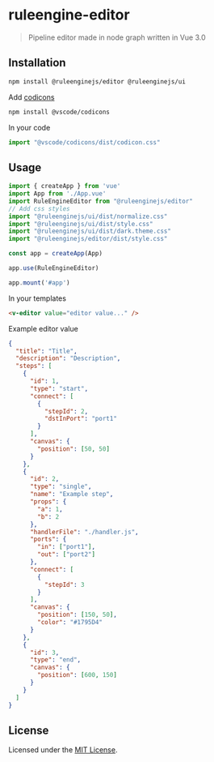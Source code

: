 # ruleengine-editor

> Pipeline editor made in node graph written in Vue 3.0

## Installation

```bash
npm install @ruleenginejs/editor @ruleenginejs/ui
```

Add [codicons](https://github.com/microsoft/vscode-codicons)

```bash
npm install @vscode/codicons
```

In your code
```javascript
import "@vscode/codicons/dist/codicon.css"
```

## Usage

```javascript
import { createApp } from 'vue'
import App from './App.vue'
import RuleEngineEditor from "@ruleenginejs/editor"
// Add css styles
import "@ruleenginejs/ui/dist/normalize.css"
import "@ruleenginejs/ui/dist/style.css"
import "@ruleenginejs/ui/dist/dark.theme.css"
import "@ruleenginejs/editor/dist/style.css"

const app = createApp(App)

app.use(RuleEngineEditor)

app.mount('#app')
```

In your templates

```html
<v-editor value="editor value..." />
```

Example editor value

```json
{
  "title": "Title",
  "description": "Description",
  "steps": [
    {
      "id": 1,
      "type": "start",
      "connect": [
        {
          "stepId": 2,
          "dstInPort": "port1"
        }
      ],
      "canvas": {
        "position": [50, 50]
      }
    },
    {
      "id": 2,
      "type": "single",
      "name": "Example step",
      "props": {
        "a": 1,
        "b": 2
      },
      "handlerFile": "./handler.js",
      "ports": {
        "in": ["port1"],
        "out": ["port2"]
      },
      "connect": [
        {
          "stepId": 3
        }
      ],
      "canvas": {
        "position": [150, 50],
        "color": "#1795D4"
      }
    },
    {
      "id": 3,
      "type": "end",
      "canvas": {
        "position": [600, 150]
      }
    }
  ]
}
```

## License

Licensed under the [MIT License](./LICENSE).
